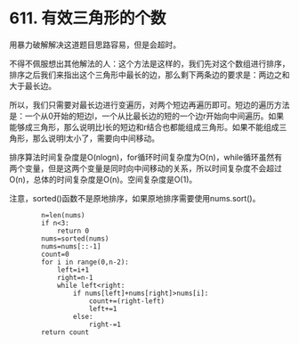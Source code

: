 # 611. 有效三角形的个数                   
    
用暴力破解解决这道题目思路容易，但是会超时。  

不得不佩服想出其他解法的人：这个方法是这样的，我们先对这个数组进行排序，排序之后我们来指出这个三角形中最长的边，那么剩下两条边的要求是：两边之和大于最长边。  

所以，我们只需要对最长边进行变遍历，对两个短边再遍历即可。短边的遍历方法是：一个从0开始的短边l，一个从比最长边的短的一个边r开始向中间遍历。如果能够成三角形，那么说明比l长的短边和r结合也都能组成三角形。如果不能组成三角形，那么说明l太小了，需要向中间移动。  

排序算法时间复杂度是O(nlogn)，for循环时间复杂度为O(n)，while循环虽然有两个变量，但是这两个变量是同时向中间移动的关系，所以时间复杂度不会超过O(n)，总体的时间复杂度是O(n)。空间复杂度是O(1)。  

注意，sorted()函数不是原地排序，如果原地排序需要使用nums.sort()。  

```
        n=len(nums)
        if n<3:
            return 0
        nums=sorted(nums)
        nums=nums[::-1]
        count=0
        for i in range(0,n-2):
            left=i+1
            right=n-1
            while left<right:
                if nums[left]+nums[right]>nums[i]:
                    count+=(right-left)
                    left+=1
                else:
                    right-=1
        return count
```
